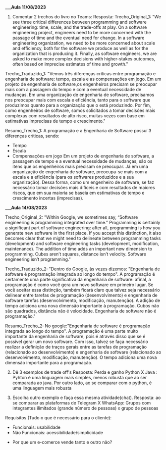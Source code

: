 _________________________________________________________________________________Aula 11/08/2023______________________________________________________________________________
1) Comentar 2 trechos do livro no Teams:
Resposta:
Trecho_Original_1: 
"We see three critical differences between programming and software engineering: time, scale, and the trade-offs at play. On a software engineering project, engineers need to be more concerned with the passage of time and the eventual need for change. In a software engineering organization, we need to be more concerned about scale and efficiency, both for the software we produce as well as for the organization that is producing it. Finally, as software engineers, we are asked to make more complex decisions with higher-stakes outcomes, often based on imprecise estimates of time and growth."

Trecho_Traduzido_1: 
"Vemos três diferenças críticas entre programação e engenharia de software: tempo, escala e as compensações em jogo. Em um projeto de engenharia de software,os engenheiros precisam se preocupar mais com a passagem do tempo e com a eventual necessidade de mudanças. Em uma organização de engenharia de software, precisamos nos preocupar mais com escala e eficiência, tanto para o software que produzimos quanto para a organização que o está produzindo. 
Por fim, como engenheiros de software, somos solicitados a tomar decisões mais complexas com resultados de alto risco, muitas vezes com base em estimativas imprecisas de tempo e crescimento."

Resumo_Trecho_1: 
A programação e a Engenharia de Software possuí 3 diferenças críticas, sendo:
- Tempo
- Escala
- Compensações em jogo
Em um projeto de engenharia de software, a passagem de tempo e a eventual necessidade de mudanças, são os itens que os engenheiros mais precisam se preocupar. 
Já em uma organização de engenharia de software, preocupa-se mais com a escala e a eficiência (para os softwares produzidos e a sua organização). Dessa forma, como um engenheiro de software, se faz necessário tomar decisões mais difíceis e com resultados de maiores riscos, que em sua maioria se baseia em estimativas de tempo e crescimento incertas (imprecisas).


_________________________________________________________________________________Aula 14/08/2023______________________________________________________________________________

Trecho_Original_2:
"Within Google, we sometimes say, “Software engineering is programming integrated over time.” Programming is certainly a significant part of software engineering: after all, programming is how you generate new software in the first place. If you accept this distinction, it also becomes clear that we might need to delineate between programming tasks (development) and software engineering tasks (development, modification, maintenance). The addition of time adds an important new dimension to programming. Cubes aren’t squares, distance isn’t velocity. Software engineering isn’t programming."

Trecho_Traduzido_2:
"Dentro do Google, às vezes dizemos: "Engenharia de software é programação integrada ao longo do tempo". A programação é certamente uma parte significativa da engenharia de software: afinal, a programação é como você gera um novo software em primeiro lugar. Se você aceitar essa distinção, também ficará claro que talvez seja necessário delinear entre tarefas de programação (desenvolvimento) e engenharia de software tarefas (desenvolvimento, modificação, manutenção). A adição de tempo adiciona uma nova dimensão importante à programação. Cubos não são quadrados, distância não é velocidade. Engenharia de software não é programação."

Resumo_Trecho_2: 
No google:"Engenharia de software é programação integrada ao longo do tempo". 
A programação é uma parte muito importante da engenharia de software, pois é através disso que se é possível gerar um novo software. Com isso, talvez se faça necessário realizar a definição de traços gerais entre as tarefas de programação (relacionado ao desenvolvimento) e engenharia de software (relacionado ao desenvolvimento, modificação, manutenção). O tempo adiciona uma nova dimensão importante para a programação.

2) Dê 3 exemplos de trade off's
Resposta: Perda e ganho
Python X Java : Pyhton é uma linguagem mais simples, menos robusta que ao ser comparada ao java. Por outro lado, ao se comparar com o python, é uma linguagem mais robusta



3) Escolha outro exemplo e faça essa mesma atividade(chat).
Resposta: ao se comparar as plataformas de Telegram X WhatsApp:
Grupos com integrantes ilimitados (grande número de pessoas) x grupo de pessoas



Requisitos (Tudo o que é necessário para o cliente):
- Funcionais: usabilidade 
- Não Funcionais: acessibilidade/simplicidade

* Por que um e-comerce vende tanto e outro não?










